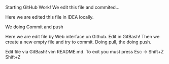 Starting GitHub Work!
We edit this file and commited...

Here we are edited this file in IDEA locally.

We doing Commit and push

Here we are edit file by Web interface on Github. Edit in GitBash!
Then we create a new empty file and try to commit.
Doing pull, the doing push.


Edit file via GitBash! vim README.md. To exit you must press Esc -> Shift+Z Shift+Z
